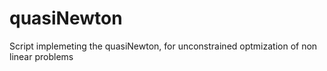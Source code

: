 # quasiNewton
Script implemeting the quasiNewton, for unconstrained optmization of non linear problems
